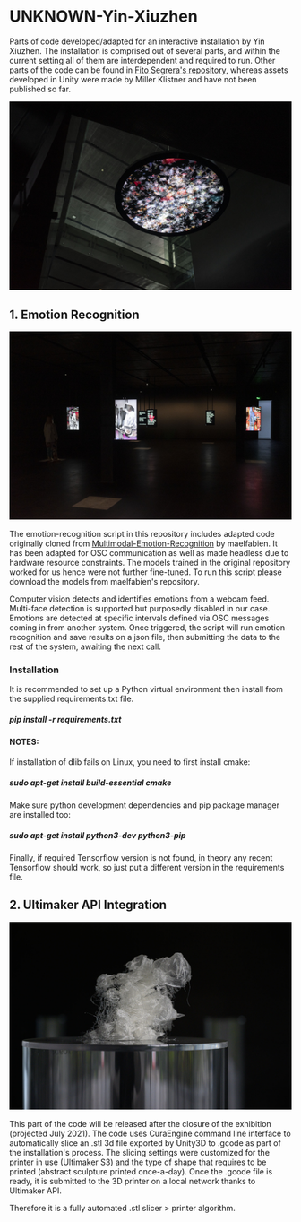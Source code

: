 # UNKNOWN-Yin-Xiuzhen
Parts of code developed/adapted for an interactive installation by Yin Xiuzhen. The installation is comprised out of several parts, and within the current setting all of them are interdependent and required to run. Other parts of the code can be found in [Fito Segrera's repository](https://github.com/fitosegrera/unknown), whereas assets developed in Unity were made by Miller Klistner and have not been published so far. 

![big screen](https://github.com/modern-online/UNKNOWN-Yin-Xiuzhen/blob/main/images/DSC09959w.jpg)


## 1. Emotion Recognition

![screens](https://github.com/modern-online/UNKNOWN-Yin-Xiuzhen/blob/main/images/DSC09952w.jpg)

The emotion-recognition script in this repository includes adapted code originally cloned from [Multimodal-Emotion-Recognition](https://github.com/maelfabien/Multimodal-Emotion-Recognition) by maelfabien. It has been adapted for OSC communication as well as made headless due to hardware resource constraints. The models trained in the original repository worked for us hence were not further fine-tuned. To run this script please download the models from maelfabien's repository. 

Computer vision detects and identifies emotions from a webcam feed. Multi-face detection is supported but purposedly disabled in our case. Emotions are detected at specific intervals defined via OSC messages coming in from another system. Once triggered, the script will run emotion recognition and save results on a json file, then submitting the data to the rest of the system, awaiting the next call.

### Installation

It is recommended to set up a Python virtual environment then install from the supplied requirements.txt file. 
##### pip install -r requirements.txt

#### NOTES: 

If installation of dlib fails on Linux, you need to first install cmake:
##### sudo apt-get install build-essential cmake

Make sure python development dependencies and pip package manager are installed too:
##### sudo apt-get install python3-dev python3-pip

Finally, if required Tensorflow version is not found, in theory any recent Tensorflow should work, so just put a different version in the requirements file. 

## 2. Ultimaker API Integration

![sculptures](https://github.com/modern-online/UNKNOWN-Yin-Xiuzhen/blob/main/images/0926w.jpg)

This part of the code will be released after the closure of the exhibition (projected July 2021). The code uses CuraEngine command line interface to automatically slice an .stl 3d file exported by Unity3D to .gcode as part of the installation's process. The slicing settings were customized for the printer in use (Ultimaker S3) and the type of shape that requires to be printed (abstract sculpture printed once-a-day). Once the .gcode file is ready, it is submitted to the 3D printer on a local network thanks to Ultimaker API. 

Therefore it is a fully automated .stl slicer > printer algorithm. 
